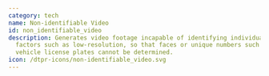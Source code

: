 ```yaml
---
category: tech
name: Non-identifiable Video
id: non_identifiable_video
description: Generates video footage incapable of identifying individuals due to
  factors such as low-resolution, so that faces or unique numbers such as
  vehicle license plates cannot be determined.
icon: /dtpr-icons/non-identifiable_video.svg
---
```

